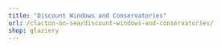```yaml
---
title: "Discount Windows and Conservatories"
url: /clacton-on-sea/discount-windows-and-conservatories/
shop: glaziery
---
```

